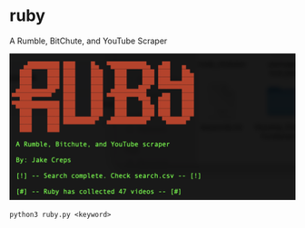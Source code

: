 # ruby
A Rumble, BitChute, and YouTube Scraper

![Alt text](./ruby.png)

```
python3 ruby.py <keyword>

```
